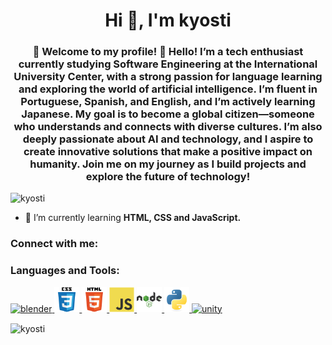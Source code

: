 <h1 align="center">Hi 👋, I'm kyosti</h1>
<h3 align="center">👋 Welcome to my profile! 👋 Hello! I’m a tech enthusiast currently studying Software Engineering at the International University Center, with a strong passion for language learning and exploring the world of artificial intelligence. I’m fluent in Portuguese, Spanish, and English, and I’m actively learning Japanese. My goal is to become a global citizen—someone who understands and connects with diverse cultures. I’m also deeply passionate about AI and technology, and I aspire to create innovative solutions that make a positive impact on humanity. Join me on my journey as I build projects and explore the future of technology!</h3>

<p align="left"> <img src="https://komarev.com/ghpvc/?username=kyosti&label=Profile%20views&color=0e75b6&style=flat" alt="kyosti" /> </p>

- 🌱 I’m currently learning **HTML, CSS and JavaScript.**

<h3 align="left">Connect with me:</h3>
<p align="left">
</p>

<h3 align="left">Languages and Tools:</h3>
<p align="left"> <a href="https://www.blender.org/" target="_blank" rel="noreferrer"> <img src="https://download.blender.org/branding/community/blender_community_badge_white.svg" alt="blender" width="40" height="40"/> </a> <a href="https://www.w3schools.com/css/" target="_blank" rel="noreferrer"> <img src="https://raw.githubusercontent.com/devicons/devicon/master/icons/css3/css3-original-wordmark.svg" alt="css3" width="40" height="40"/> </a> <a href="https://www.w3.org/html/" target="_blank" rel="noreferrer"> <img src="https://raw.githubusercontent.com/devicons/devicon/master/icons/html5/html5-original-wordmark.svg" alt="html5" width="40" height="40"/> </a> <a href="https://developer.mozilla.org/en-US/docs/Web/JavaScript" target="_blank" rel="noreferrer"> <img src="https://raw.githubusercontent.com/devicons/devicon/master/icons/javascript/javascript-original.svg" alt="javascript" width="40" height="40"/> </a> <a href="https://nodejs.org" target="_blank" rel="noreferrer"> <img src="https://raw.githubusercontent.com/devicons/devicon/master/icons/nodejs/nodejs-original-wordmark.svg" alt="nodejs" width="40" height="40"/> </a> <a href="https://www.python.org" target="_blank" rel="noreferrer"> <img src="https://raw.githubusercontent.com/devicons/devicon/master/icons/python/python-original.svg" alt="python" width="40" height="40"/> </a> <a href="https://unity.com/" target="_blank" rel="noreferrer"> <img src="https://www.vectorlogo.zone/logos/unity3d/unity3d-icon.svg" alt="unity" width="40" height="40"/> </a> </p>

<p><img align="center" src="https://github-readme-stats.vercel.app/api/top-langs?username=kyosti&show_icons=true&locale=en&layout=compact" alt="kyosti" /></p>
